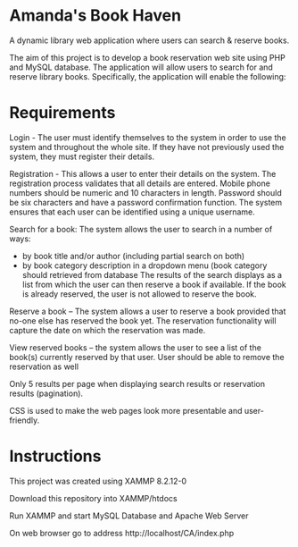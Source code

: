 # Amanda's Book Haven
A dynamic library web application where users can search &amp; reserve books.

The aim of this project is to develop a book reservation web site using PHP and MySQL database. The application will allow users to search for and reserve library books. Specifically, the application will enable the following:

# Requirements
Login - The user must identify themselves to the system in order to use the system and throughout the whole site. If they have not previously used the system, they must register their details.

Registration - This allows a user to enter their details on the system. The registration process validates that all details are entered. Mobile phone numbers should be numeric and 10 characters in length. Password should be six characters and have a password confirmation function. The system ensures that each user can be identified using a unique username.

Search for a book: The system allows the user to search in a number of ways:

- by book title and/or author (including partial search on both)
- by book category description in a dropdown menu (book category should retrieved from database
The results of the search displays as a list from which the user can then reserve a book if available. If the book is already reserved, the user is not allowed to reserve the book.

Reserve a book – The system allows a user to reserve a book provided that no-one else has reserved the book yet. The reservation functionality will capture the date on which the reservation was made.

View reserved books – the system allows the user to see a list of the book(s) currently reserved by that user. User should be able to remove the reservation as well

Only 5 results per page when displaying search results or reservation results (pagination).

CSS is used to make the web pages look more presentable and user-friendly.

# Instructions
This project was created using XAMMP 8.2.12-0

Download this repository into XAMMP/htdocs

Run XAMMP and start MySQL Database and Apache Web Server

On web browser go to address http://localhost/CA/index.php
